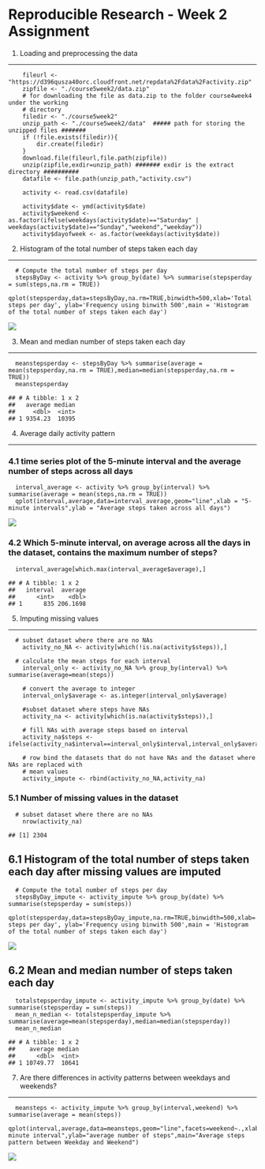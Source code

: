 Reproducible Research - Week 2 Assignment
=========================================

1. Loading and preprocessing the data
-------------------------------------

        fileurl <- "https://d396qusza40orc.cloudfront.net/repdata%2Fdata%2Factivity.zip"
        zipfile <- "./course5week2/data.zip" 
        # for downloading the file as data.zip to the folder course4week4 under the working
        # directory
        filedir <- "./course5week2"
        unzip_path <- "./course5week2/data"  ##### path for storing the unzipped files #######
        if (!file.exists(filedir)){
            dir.create(filedir)
        }
        download.file(fileurl,file.path(zipfile))
        unzip(zipfile,exdir=unzip_path) ####### exdir is the extract directory ##########
        datafile <- file.path(unzip_path,"activity.csv")
        
        activity <- read.csv(datafile)
        
        activity$date <- ymd(activity$date)
        activity$weekend <- as.factor(ifelse(weekdays(activity$date)=="Saturday" | weekdays(activity$date)=="Sunday","weekend","weekday"))
        activity$dayofweek <- as.factor(weekdays(activity$date))

2. Histogram of the total number of steps taken each day
--------------------------------------------------------

      # Compute the total number of steps per day
      stepsByDay <- activity %>% group_by(date) %>% summarise(stepsperday = sum(steps,na.rm = TRUE))
        qplot(stepsperday,data=stepsByDay,na.rm=TRUE,binwidth=500,xlab='Total steps per day', ylab='Frequency using binwith 500',main = 'Histogram of the total number of steps taken each day')

![](PA1_template_files/figure-markdown_strict/Histogram-1.png)

3. Mean and median number of steps taken each day
-------------------------------------------------

      meanstepsperday <- stepsByDay %>% summarise(average = mean(stepsperday,na.rm = TRUE),median=median(stepsperday,na.rm = TRUE))
      meanstepsperday

    ## # A tibble: 1 x 2
    ##   average median
    ##     <dbl>  <int>
    ## 1 9354.23  10395

4. Average daily activity pattern
---------------------------------

### 4.1 time series plot of the 5-minute interval and the average number of steps across all days

      interval_average <- activity %>% group_by(interval) %>% summarise(average = mean(steps,na.rm = TRUE))
      qplot(interval,average,data=interval_average,geom="line",xlab = "5-minute intervals",ylab = "Average steps taken across all days")

![](PA1_template_files/figure-markdown_strict/mean%20per%20day%20plot-1.png)

### 4.2 Which 5-minute interval, on average across all the days in the dataset, contains the maximum number of steps?

      interval_average[which.max(interval_average$average),]

    ## # A tibble: 1 x 2
    ##   interval  average
    ##      <int>    <dbl>
    ## 1      835 206.1698

5. Imputing missing values
--------------------------

      # subset dataset where there are no NAs
        activity_no_NA <- activity[which(!is.na(activity$steps)),]
      
      # calculate the mean steps for each interval
        interval_only <- activity_no_NA %>% group_by(interval) %>% summarise(average=mean(steps))

        # convert the average to integer
        interval_only$average <- as.integer(interval_only$average)
        
        #subset dataset where steps have NAs
        activity_na <- activity[which(is.na(activity$steps)),]
        
        # fill NAs with average steps based on interval
        activity_na$steps <- ifelse(activity_na$interval==interval_only$interval,interval_only$average)
        
        # row bind the datasets that do not have NAs and the dataset where NAs are replaced with
        # mean values
        activity_impute <- rbind(activity_no_NA,activity_na)

### 5.1 Number of missing values in the dataset

      # subset dataset where there are no NAs
        nrow(activity_na)

    ## [1] 2304

6.1 Histogram of the total number of steps taken each day after missing values are imputed
------------------------------------------------------------------------------------------

      # Compute the total number of steps per day
      stepsByDay_impute <- activity_impute %>% group_by(date) %>% summarise(stepsperday = sum(steps))
        qplot(stepsperday,data=stepsByDay_impute,na.rm=TRUE,binwidth=500,xlab='Total steps per day', ylab='Frequency using binwith 500',main = 'Histogram of the total number of steps taken each day')

![](PA1_template_files/figure-markdown_strict/Histogram_Impute-1.png)

6.2 Mean and median number of steps taken each day
--------------------------------------------------

      totalstepsperday_impute <- activity_impute %>% group_by(date) %>% summarise(stepsperday = sum(steps))
      mean_n_median <- totalstepsperday_impute %>% summarise(average=mean(stepsperday),median=median(stepsperday))
      mean_n_median

    ## # A tibble: 1 x 2
    ##    average median
    ##      <dbl>  <int>
    ## 1 10749.77  10641

7. Are there differences in activity patterns between weekdays and weekends?
----------------------------------------------------------------------------

      meansteps <- activity_impute %>% group_by(interval,weekend) %>%   summarise(average = mean(steps))
      qplot(interval,average,data=meansteps,geom="line",facets=weekend~.,xlab="5-minute interval",ylab="average number of steps",main="Average steps pattern between Weekday and Weekend")

![](PA1_template_files/figure-markdown_strict/mean%20per%20day%20weekend-1.png)
